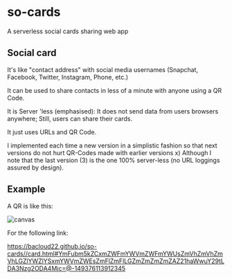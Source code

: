 # so-cards

A serverless social cards sharing web app 

## Social card

It's like "contact address" with social media usernames (Snapchat, Facebook, Twitter, Instagram, Phone, etc.)

It can be used to share contacts in less of a minute with anyone using a QR Code.

It is Server 'less (emphasised): It does not send data from users browsers anywhere; Still, users can share their cards.

It just uses URLs and QR Code.

I implemented each time a new version in a simplistic fashion so that next versions do not hurt QR-Codes made with earlier versions x)
Although I note that the last version (3) is the one 100% server-less (no URL loggings assured by design).

## Example

A QR is like this:

![canvas](https://user-images.githubusercontent.com/10267332/172229979-337e1c28-8bc3-4bcb-8a2f-d344b16cf0e4.png)

For the following link:

https://bacloud22.github.io/so-cards//card.html#YmFubm5kZCxmZWFmYWVmZWFmYWUsZmVhZmVhZmVhLGZlYWZlYSxmYWVmZWEsZmFlZmFlLGZmZmZmZmZAZ21haWwuY29tLDA3Nzg2ODA4Mjc=@-149376113912345
